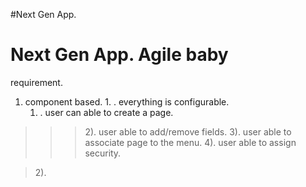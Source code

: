 #Next Gen App.

# Next Gen App. Agile baby #

requirement.

  1. component based.
    1. . everything is configurable.
      1. . user can able to create a page.
> > > 2). user able to add/remove fields.
> > > 3). user able to associate page to the menu.
> > > 4). user able to assign security.



> 2).